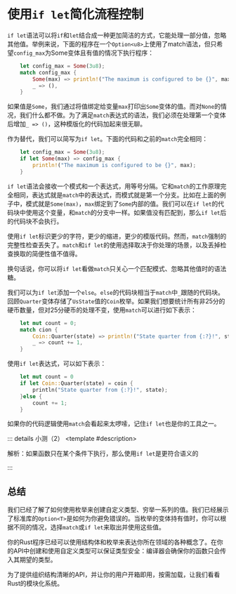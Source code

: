 <script setup>
import {
  QuizProvider,
  Quiz,
  RadioHolder,
  Radio
} from "../../components/quiz"
</script>
# 使用`if let`简化流程控制

`if let`语法可以将`if`和`let`结合成一种更加简洁的方式，它能处理一部分值，忽略其他值。举例来说，下面的程序在一个`Option<u8>`上使用了match语法，但只希望`config_max`为Some变体且有值的情况下执行程序：

```rust
    let config_max = Some(3u8);
    match config_max {
        Some(max) => println!("The maximum is configured to be {}", max),
        _ => (),
    }
```

如果值是`Some`，我们通过将值绑定给变量`max`打印出`Some`变体的值。而对`None`的情况，我们什么都不做。为了满足`match`表达式的语法，我们必须在处理第一个变体后增加`_ => ()`，这种模版化的代码加起来很无聊。

作为替代，我们可以简写为`if let`。下面的代码和之前的`match`完全相同：

```rust
    let config_max = Some(3u8);
    if let Some(max) => config_max {
        println!("The maximum is configured to be {}", max);
    }
```

`if let`语法会接收一个模式和一个表达式，用等号分隔。它和`match`的工作原理完全相同，表达式就是`match`中的表达式，而模式就是第一个分支。比如在上面的例子中，模式就是`Some(max)`，`max`绑定到了`Some`内部的值。我们可以在`if let`的代码块中使用这个变量，和`match`的分支中一样。如果值没有匹配到，那么`if let`后的代码块不会执行。

使用`if let`标识更少的字符，更少的缩进，更少的模版代码。然而，`match`强制的完整性检查丢失了。`match`和`if let`的使用选择取决于你处理的场景，以及丢掉检查换取的简便性值不值得。

换句话说，你可以将`if let`看做`match`只关心一个匹配模式、忽略其他值时的语法糖。

我们可以为`if let`添加一个`else`。`else`的代码块相当于`match`中`_`跟随的代码块。回顾`Quarter`变体存储了`UsState`值的`Coin`枚举。如果我们想要统计所有非25分的硬币数量，但对25分硬币的处理不变，使用`match`可以进行如下表示：

```rust
    let mut count = 0;
    match cion {
        Coin::Quarter(state) => println!("State quarter from {:?}!", state),
        _ => count += 1,
    }
```

使用`if let`表达式，可以如下表示：

```rust
    let mut count = 0
    if let Coin::Quarter(state) = coin {
        println("State quarter from {:?}!", state);
    }else {
        count += 1;
    }
```

如果你的代码逻辑使用`match`会看起来太啰嗦，记住`if let`也是你的工具之一。

::: details 小测（2）
<QuizProvider>
<Quiz>
<template #description>

解析：如果函数只在某个条件下执行，那么使用`if let`是更符合语义的

</template>
<template #quiz>

对于下面的函数，哪一种流程控制语句更符合语义？

```rust
enum Location {
    Point(i32),
    Range(i32, i32)
}

fn print_range_max(loc: &location) {
    // 如果loc是一个Range变体，打印它的第二个字段
}
```

<RadioHolder>
<Radio label="match" />
<Radio label="if let" answer />
</RadioHolder>

</template>
</Quiz>

<Quiz>
<template #description>

解析：如果函数需要对各种情况进行返回，那么使用`match`更符合语义。

</template>
<template #quiz>

对于下面的函数，哪一种流程控制语句更符合语义？

```rust
enum Location {
    Point(i32),
    Range(i32, i32)
}

fn print_range_max(loc: &location) -> i32 {
    // 如果loc是Range，返回它的第一个字段
    // 如果loc是Point，返回它唯一的字段
}
```

<RadioHolder>
<Radio label="match" answer />
<Radio label="if let" />
</RadioHolder>

</template>
</Quiz>
</QuizProvider>
:::

## 总结

我们已经了解了如何使用枚举来创建自定义类型、穷举一系列的值。我们已经展示了标准库的`Option<T>`是如何为你避免错误的。当枚举的变体持有值时，你可以根据不同的情况，选择`match`或`if let`来取出并使用这些值。

你的Rust程序已经可以使用结构体和枚举来表达你所在领域的各种概念了。在你的API中创建和使用自定义类型可以保证类型安全：编译器会确保你的函数只会传入其期望的类型。

为了提供组织结构清晰的API，并让你的用户开箱即用，按需加载，让我们看看Rust的模块化系统。
